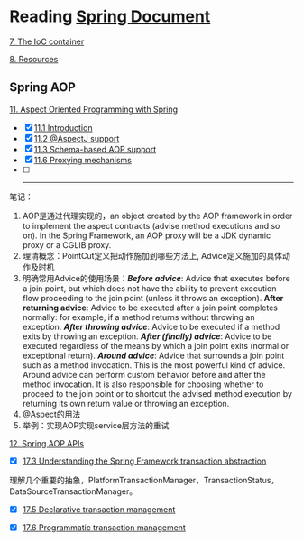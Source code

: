 
# Reading [Spring Document](https://docs.spring.io/spring/docs/current/spring-framework-reference/htmlsingle/)



[7. The IoC container](http://docs.spring.io/spring/docs/current/spring-framework-reference/htmlsingle/#beans)

[8. Resources](http://docs.spring.io/spring/docs/current/spring-framework-reference/htmlsingle/#resources)



## Spring AOP
[11. Aspect Oriented Programming with Spring](http://docs.spring.io/spring/docs/current/spring-framework-reference/htmlsingle/#aop)

- [X] [11.1 Introduction](https://docs.spring.io/spring/docs/current/spring-framework-reference/htmlsingle/#aop-introduction)
- [X] [11.2 @AspectJ support](https://docs.spring.io/spring/docs/current/spring-framework-reference/htmlsingle/#aop-ataspectj)
- [X] [11.3 Schema-based AOP support](https://docs.spring.io/spring/docs/current/spring-framework-reference/htmlsingle/#aop-schema)
- [X] [11.6 Proxying mechanisms](https://docs.spring.io/spring/docs/current/spring-framework-reference/htmlsingle/#aop-proxying)
- [ ] ---

笔记：

1. AOP是通过代理实现的，an object created by the AOP framework in order to implement the aspect contracts (advise method executions and so on). In the Spring Framework, an AOP proxy will be a JDK dynamic proxy or a CGLIB proxy.
2. 理清概念：PointCut定义把动作施加到哪些方法上, Advice定义施加的具体动作及时机
3. 明确常用Advice的使用场景：***Before advice***: Advice that executes before a join point, but which does not have the ability to prevent execution flow proceeding to the join point (unless it throws an exception). **After returning advice**: Advice to be executed after a join point completes normally: for example, if a method returns without throwing an exception.  ***After throwing advice***: Advice to be executed if a method exits by throwing an exception. ***After (finally) advice***: Advice to be executed regardless of the means by which a join point exits (normal or exceptional return). ***Around advice***: Advice that surrounds a join point such as a method invocation. This is the most powerful kind of advice. Around advice can perform custom behavior before and after the method invocation. It is also responsible for choosing whether to proceed to the join point or to shortcut the advised method execution by returning its own return value or throwing an exception.
4. @Aspect的用法
5. 举例：实现AOP实现service层方法的重试

[12. Spring AOP APIs](http://docs.spring.io/spring/docs/current/spring-framework-reference/htmlsingle/#aop-api)






- [X] [17.3 Understanding the Spring Framework transaction abstraction](https://docs.spring.io/spring/docs/current/spring-framework-reference/htmlsingle/#transaction-strategies)

理解几个重要的抽象，PlatformTransactionManager，TransactionStatus，DataSourceTransactionManager。

- [X] [17.5 Declarative transaction management](https://docs.spring.io/spring/docs/current/spring-framework-reference/htmlsingle/#transaction-declarative)
- [X] [17.6 Programmatic transaction management]()




